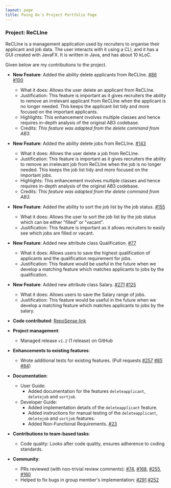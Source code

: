 ```yaml
---
layout: page
title: Paing Oo's Project Portfolio Page
---
```


### Project: ReCLIne

ReCLIne is a management application used by recruiters to organise their applicant and job data. The user interacts with it using a CLI, and it has a GUI created with JavaFX. It is written in Java, and has about 10 kLoC.

Given below are my contributions to the project.

* **New Feature**: Added the ability delete applicants from ReCLIne. [\#86](https://github.com/AY2122S2-CS2103T-W15-1/tp/pull/86) [\#100](https://github.com/AY2122S2-CS2103T-W15-1/tp/pull/100)
    * What it does: Allows the user delete an applicant from ReCLIne. 
    * Justification: This feature is important as it gives recruiters the ability to remove an irrelevant applicant from ReCLIne when the applicant is no longer needed. This keeps the applicant list tidy and more focused on the important applicants.
    * Highlights: This enhancement involves multiple classes and hence requires in-depth analysis of the original AB3 codebase.
    * Credits: *This feature was adapted from the delete command from AB3.*

* **New Feature**: Added the ability delete jobs from ReCLIne. [\#143](https://github.com/AY2122S2-CS2103T-W15-1/tp/pull/143)
  * What it does: Allows the user delete a job from ReCLIne. 
  * Justification: This feature is important as it gives recruiters the ability to remove an irrelevant job from ReCLIne when the job is no longer needed. This keeps the job list tidy and more focused on the important jobs.
  * Highlights: This enhancement involves multiple classes and hence requires in-depth analysis of the original AB3 codebase.
  * Credits: *This feature was adapted from the delete command from AB3.*
  
* **New Feature**: Added the ability to sort the job list by the job status. [\#155](https://github.com/AY2122S2-CS2103T-W15-1/tp/pull/155)
    * What it does: Allows the user to sort the job list by the job status which can be either "filled" or "vacant". 
    * Justification: This feature is important as it allows recruiters to easily see which jobs are filled or vacant.

* **New Feature**: Added new attribute class Qualification. [\#77](https://github.com/AY2122S2-CS2103T-W15-1/tp/pull/77)
    * What it does: Allows users to save the highest qualification of applicants and the qualification requirement for jobs.
    * Justification: This feature would be useful in the future when we develop a matching feature which matches applicants to jobs by the qualification.

* **New Feature**: Added new attribute class Salary. [\#271](https://github.com/AY2122S2-CS2103T-W15-1/tp/pull/271) [\#125](https://github.com/AY2122S2-CS2103T-W15-1/tp/pull/125)
  * What it does: Allows users to save the Salary range of jobs.
  * Justification: This feature would be useful in the future when we develop a matching feature which matches applicants to jobs by the salary.
  
* **Code contributed**:
[RepoSense link](https://nus-cs2103-ay2122s2.github.io/tp-dashboard/?search=e0543517&breakdown=true)

* **Project management**:
    * Managed release `v1.2` (1 release) on GitHub

* **Enhancements to existing features**:
    * Wrote additional tests for existing features. (Pull requests [\#257](https://github.com/AY2122S2-CS2103T-W15-1/tp/pull/257) [\#85](https://github.com/AY2122S2-CS2103T-W15-1/tp/pull/85) [\#84](https://github.com/AY2122S2-CS2103T-W15-1/tp/pull/84))

* **Documentation**:
    * User Guide:
        * Added documentation for the features `deleteapplicant`, `deletejob` and `sortjob`.
    * Developer Guide:
        * Added implementation details of the `deleteapplicant` feature.
        * Added instructions for manual testing of the `deleteapplicant`, `deletejob` and `sortjob` features.
        * Added Non-Functional Requirements. [\#23](https://github.com/AY2122S2-CS2103T-W15-1/tp/pull/23)

* **Contributions to team-based tasks**:
    * Code quality: Looks after code quality, ensures adherence to coding standards.
  
* **Community**:
    * PRs reviewed (with non-trivial review comments): [\#74](https://github.com/AY2122S2-CS2103T-W15-1/tp/pull/74), [\#168](https://github.com/AY2122S2-CS2103T-W15-1/tp/pull/168), [\#255](https://github.com/AY2122S2-CS2103T-W15-1/tp/pull/255), [\#160](https://github.com/AY2122S2-CS2103T-W15-1/tp/pull/160)
    * Helped to fix bugs in group member's implementation: [\#291](https://github.com/AY2122S2-CS2103T-W15-1/tp/pull/291) [\#252](https://github.com/AY2122S2-CS2103T-W15-1/tp/pull/252)
